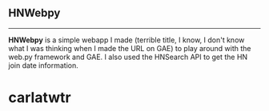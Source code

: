 HNWebpy
-------
-------

**HNWebpy** is a simple webapp I made (terrible title, I know, I don't
know what I was thinking when I made the URL on GAE) to play around with the
web.py framework and GAE.  I also used the HNSearch API to get the HN join
date information.
# carlatwtr
